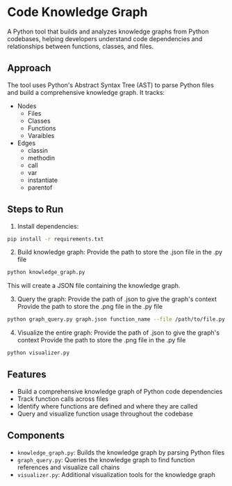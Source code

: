# Code Knowledge Graph

A Python tool that builds and analyzes knowledge graphs from Python codebases, helping developers understand code dependencies and relationships between functions, classes, and files.

## Approach

The tool uses Python's Abstract Syntax Tree (AST) to parse Python files and build a comprehensive knowledge graph. It tracks:
- Nodes
  - Files
  - Classes
  - Functions
  - Varaibles
- Edges
  - classin
  - methodin
  - call
  - var
  - instantiate
  - parentof

## Steps to Run

1. Install dependencies:
```bash
pip install -r requirements.txt
```

2. Build knowledge graph:
   Provide the path to store the .json file in the .py file
```bash
python knowledge_graph.py
```
This will create a JSON file containing the knowledge graph.

3. Query the graph:
   Provide the path of .json to give the graph's context
   Provide the path to store the .png file in the .py file
```bash
python graph_query.py graph.json function_name --file /path/to/file.py --visualize
```

4. Visualize the entire graph:
   Provide the path of .json to give the graph's context
   Provide the path to store the .png file in the .py file
```bash
python visualizer.py
```

## Features

- Build a comprehensive knowledge graph of Python code dependencies
- Track function calls across files
- Identify where functions are defined and where they are called
- Query and visualize function usage throughout the codebase

## Components

- `knowledge_graph.py`: Builds the knowledge graph by parsing Python files
- `graph_query.py`: Queries the knowledge graph to find function references and visualize call chains
- `visualizer.py`: Additional visualization tools for the knowledge graph

